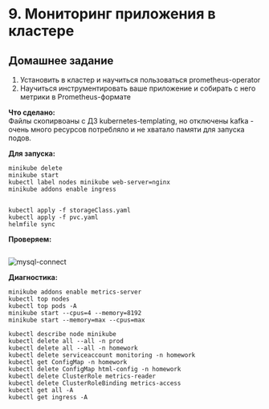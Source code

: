 # 9. Мониторинг приложения в кластере


## Домашнее задание  
1) Установить в кластер и научиться пользоваться prometheus-operator 
2) Научиться инструментировать ваше приложение и собирать с него метрики в Prometheus-формате 

**Что сделано:**  
Файлы скопирвоаны с ДЗ kubernetes-templating, но отключены kafka - очень много ресурсов потребляло и не хватало памяти для запуска подов.


**Для запуска:**
```
minikube delete
minikube start
kubectl label nodes minikube web-server=nginx
minikube addons enable ingress


kubectl apply -f storageClass.yaml
kubectl apply -f pvc.yaml
helmfile sync
```

**Проверяем:**
```

```
![mysql-connect](img/mysql-connect.png)  


**Диагностика:**  
 
```
minikube addons enable metrics-server
kubectl top nodes
kubectl top pods -A
minikube start --cpus=4 --memory=8192
minikube start --memory=max --cpus=max

kubectl describe node minikube
kubectl delete all --all -n prod
kubectl delete all --all -n homework
kubectl delete serviceaccount monitoring -n homework
kubectl get ConfigMap -n homework 
kubectl delete ConfigMap html-config -n homework
kubectl delete ClusterRole metrics-reader
kubectl delete ClusterRoleBinding metrics-access
kubectl get all -A
kubectl get ingress -A
```
